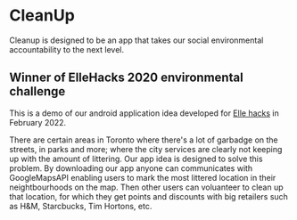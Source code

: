 # CleanUp
Cleanup is designed to be an app that takes our social environmental accountability to the next level.
## Winner of ElleHacks 2020 environmental challenge
This is a demo of our android application idea developed for [Elle hacks](https://ellehacks.com/) in February 2022.
 
There are certain areas in Toronto where there's a lot of garbadge on the streets, in parks and more; where the city services are clearly not keeping up with the amount of littering.
Our app idea is designed to solve this problem. By downloading our app anyone can
communicates with GoogleMapsAPI enabling users to mark the most littered location in their neightbourhoods on the map. Then other users can voluanteer to clean up that location, for which they get points and discounts with big retailers such as H&M, Starcbucks, Tim Hortons, etc.
